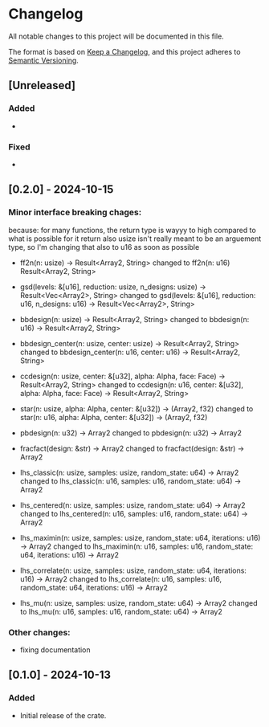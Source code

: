# Changelog

All notable changes to this project will be documented in this file.

The format is based on [Keep a Changelog](https://keepachangelog.com/en/1.0.0/), and this project adheres to [Semantic Versioning](https://semver.org/spec/v2.0.0.html).

## [Unreleased]
### Added
- 

### Fixed
- 

## [0.2.0] - 2024-10-15
### Minor interface breaking chages:
because: for many functions, the return type is wayyy to high compared to what is possible for it return
         also usize isn't really meant to be an arguement type, so I'm changing that also to u16 as soon as possible

-   ff2n(n: usize) -> Result<Array2<i32>, String>
    changed to 
    ff2n(n: u16) Result<Array2<i16>, String>

-   gsd(levels: &[u16], reduction: usize, n_designs: usize) -> Result<Vec<Array2<u16>>, String>
    changed to
    gsd(levels: &[u16], reduction: u16, n_designs: u16) -> Result<Vec<Array2<u16>>, String>

-   bbdesign(n: usize) -> Result<Array2<i32>, String> 
    changed to 
    bbdesign(n: u16) -> Result<Array2<i16>, String> 

-   bbdesign_center(n: usize, center: usize) -> Result<Array2<i32>, String>
    changed to 
    bbdesign_center(n: u16, center: u16) -> Result<Array2<i16>, String>

-   ccdesign(n: usize, center: &[u32], alpha: Alpha, face: Face) -> Result<Array2<f32>, String> 
    changed to 
    ccdesign(n: u16, center: &[u32], alpha: Alpha, face: Face) -> Result<Array2<f32>, String> 

-   star(n: usize, alpha: Alpha, center: &[u32]) -> (Array2<f32>, f32)
    changed to
    star(n: u16, alpha: Alpha, center: &[u32]) -> (Array2<f32>, f32)

-   pbdesign(n: u32) -> Array2<i32>
    changed to
    pbdesign(n: u32) -> Array2<i16>

-   fracfact(design: &str) -> Array2<i32>
    changed to
    fracfact(design: &str) -> Array2<i16>

-   lhs_classic(n: usize, samples: usize, random_state: u64) -> Array2<f32>
    changed to
    lhs_classic(n: u16, samples: u16, random_state: u64) -> Array2<f32>

-   lhs_centered(n: usize, samples: usize, random_state: u64) -> Array2<f32>
    changed to
    lhs_centered(n: u16, samples: u16, random_state: u64) -> Array2<f32>

-   lhs_maximin(n: usize, samples: usize, random_state: u64, iterations: u16) -> Array2<f32>
    changed to
    lhs_maximin(n: u16, samples: u16, random_state: u64, iterations: u16) -> Array2<f32>

-   lhs_correlate(n: usize, samples: usize, random_state: u64, iterations: u16) -> Array2<f32>
    changed to
    lhs_correlate(n: u16, samples: u16, random_state: u64, iterations: u16) -> Array2<f32>

-   lhs_mu(n: usize, samples: usize, random_state: u64) -> Array2<f32>
    changed to 
    lhs_mu(n: u16, samples: u16, random_state: u64) -> Array2<f32>


### Other changes:
-   fixing documentation



## [0.1.0] - 2024-10-13
### Added
-   Initial release of the crate.